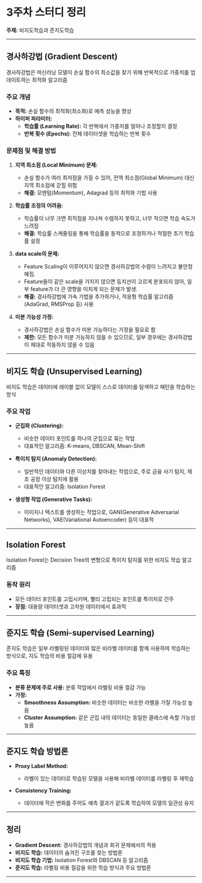 # 3주차 스터디 정리
**주제:** 비지도학습과 준지도학습

---

## 경사하강법 (Gradient Descent)
경사하강법은 머신러닝 모델이 손실 함수의 최소값을 찾기 위해 반복적으로 가중치를 업데이트하는 최적화 알고리즘

### 주요 개념
- **목적:** 손실 함수의 최적화(최소화)로 예측 성능을 향상
- **하이퍼 파라미터:** 
  - **학습률 (Learning Rate):** 각 반복에서 가중치를 얼마나 조정할지 결정
  - **반복 횟수 (Epochs):** 전체 데이터셋을 학습하는 반복 횟수

### 문제점 및 해결 방법
1. **지역 최소점 (Local Minimum) 문제:**
   - 손실 함수가 여러 최저점을 가질 수 있어, 전역 최소점(Global Minimum) 대신 지역 최소점에 갇힐 위험
   - **해결:** 모멘텀(Momentum), Adagrad 등의 최적화 기법 사용

2. **학습률 조정의 어려움:**
   - 학습률이 너무 크면 최적점을 지나쳐 수렴하지 못하고, 너무 작으면 학습 속도가 느려짐
   - **해결:** 학습률 스케줄링을 통해 학습률을 동적으로 조정하거나 적절한 초기 학습률 설정

3. **data scale의 문제:**
   - Feature Scaling이 이루어지지 않으면 경사하강법의 수렴이 느려지고 불안정해짐.
   - Feature들이 같은 scale을 가지지 않으면 등치선이 고르게 분포되지 않아, 일부 feature가 더 큰 영향을 미치게 되는 문제가 발생.
   - **해결:** 경사하강법에 가속 기법을 추가하거나, 적응형 학습률 알고리즘(AdaGrad, RMSProp 등) 사용

4. **미분 가능성 가정:**
   - 경사하강법은 손실 함수가 미분 가능하다는 가정을 필요로 함
   - **제한:** 모든 함수가 미분 가능하지 않을 수 있으므로, 일부 경우에는 경사하강법이 제대로 작동하지 않을 수 있음

---

## 비지도 학습 (Unsupervised Learning)
비지도 학습은 데이터에 레이블 없이 모델이 스스로 데이터를 탐색하고 패턴을 학습하는 방식

### 주요 작업
- **군집화 (Clustering):**
  - 비슷한 데이터 포인트를 하나의 군집으로 묶는 작업
  - 대표적인 알고리즘: K-means, DBSCAN, Mean-Shift
  
- **특이치 탐지 (Anomaly Detection):**
  - 일반적인 데이터와 다른 이상치를 찾아내는 작업으로, 주로 금융 사기 탐지, 제조 공정 이상 탐지에 활용
  - 대표적인 알고리즘: Isolation Forest

- **생성형 작업 (Generative Tasks):**
  - 이미지나 텍스트를 생성하는 작업으로, GAN(Generative Adversarial Networks), VAE(Variational Autoencoder) 등이 대표적

---

## Isolation Forest
Isolation Forest는 Decision Tree의 변형으로 특이치 탐지를 위한 비지도 학습 알고리즘

### 동작 원리
- 모든 데이터 포인트를 고립시키며, 빨리 고립되는 포인트를 특이치로 간주
- **장점:** 대용량 데이터셋과 고차원 데이터에서 효과적

---

## 준지도 학습 (Semi-supervised Learning)
준지도 학습은 일부 라벨링된 데이터와 많은 비라벨 데이터를 함께 사용하여 학습하는 방식으로, 지도 학습의 비용 절감에 유용

### 주요 특징
- **분류 문제에 주로 사용:** 분류 작업에서 라벨링 비용 절감 가능
- **가정:** 
  - **Smoothness Assumption:** 비슷한 데이터는 비슷한 라벨을 가질 가능성 높음
  - **Cluster Assumption:** 같은 군집 내의 데이터는 동일한 클래스에 속할 가능성 높음

---

## 준지도 학습 방법론
- **Proxy Label Method:** 
  - 라벨이 있는 데이터로 학습된 모델을 사용해 비라벨 데이터를 라벨링 후 재학습
  
- **Consistency Training:** 
  - 데이터에 작은 변화를 주어도 예측 결과가 같도록 학습하여 모델의 일관성 유지

---

## 정리
- **Gradient Descent:** 경사하강법의 개념과 회귀 문제에서의 적용
- **비지도 학습:** 데이터의 숨겨진 구조를 찾는 방법론
- **비지도 학습 기법:** Isolation Forest와 DBSCAN 등 알고리즘
- **준지도 학습:** 라벨링 비용 절감을 위한 학습 방식과 주요 방법론

---
